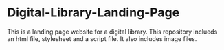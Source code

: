 # Digital-Library-Landing-Page
This is a landing page website for a digital library.
This repository inclueds an html file, stylesheet and a script file.
It also includes image files.
